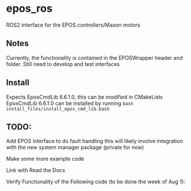 # epos_ros
ROS2 interface for the EPOS controllers/Maxon motors

## Notes
Currently, the functionality is contained in the EPOSWrapper header and folder. Still need to develop and test interfaces

## Install 
Expects EposCmdLib 6.6.1.0, this can be modified in CMakeLists
EposCmdLib 6.6.1.0 can be installed by running `bash install_files/install_epos_cmd_lib.bash`

## TODO:
Add EPOS Interface to do fault handling this will likely involve integration with the new system manager package (private for now)

Make some more example code

Link with Read the Docs

Verify Functionality of the Following code (to be done the week of Aug 1):